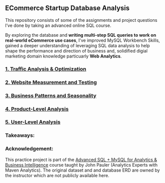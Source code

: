 ## ECommerce Startup Database Analysis 

This repository consists of some of the assignments and project questions I’ve done by taking an advanced online SQL course. 

By exploring the database and **writing multi-step SQL queries to work on real-world eCommerce use cases**, I’ve improved MySQL Workbench Skills, gained a deeper understanding of leveraging SQL data analysis to help shape the performance and direction of business and, solidified digial marketing domain knowledge particuarly **Web Analytics**.


### [1. Traffic Analysis & Optimization](https://github.com/phphoebe/ecommerce-database-analysis/blob/master/1-Traffic%20Analysis%20%26%20Optimization.pdf) 

### [2. Website Measurement and Testing](https://github.com/phphoebe/ecommerce-database-analysis/blob/master/2-Website%20Performance%20Analysis.pdf) 

### [3. Business Patterns and Seasonality](https://github.com/phphoebe/ecommerce-database-analysis/blob/master/3-Analyzing%20Business%20Patterns%20%26%20Seasonality.pdf) 

### [4. Product-Level Analysis](https://github.com/phphoebe/ecommerce-database-analysis/blob/master/4-Product-Level%20Analysis.pdf)

### [5. User-Level Analysis](https://github.com/phphoebe/ecommerce-database-analysis/blob/master/5-User-Level%20Analysis.pdf)


### Takeaways:


### Acknowledgement: 
This practice project is part of the [Advanced SQL + MySQL for Analytics & Business Intelligence](https://www.udemy.com/course/advanced-sql-mysql-for-analytics-business-intelligence/) course taught by John Pauler (Analytics Experts with Maven Analytics). The original dataset and and database ERD are owned by the instructor which are not publicly available here. 

